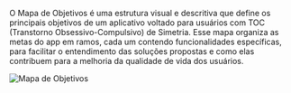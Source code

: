 
O Mapa de Objetivos é uma estrutura visual e descritiva que define os principais objetivos de um aplicativo voltado para usuários com TOC (Transtorno Obsessivo-Compulsivo) de Simetria. Esse mapa organiza as metas do app em ramos, cada um contendo funcionalidades específicas, para facilitar o entendimento das soluções propostas e como elas contribuem para a melhoria da qualidade de vida dos usuários.



![Mapa de Objetivos](https://github.com/user-attachments/assets/e35cff6b-a354-4eb9-b97e-59bccce6a9f4)
